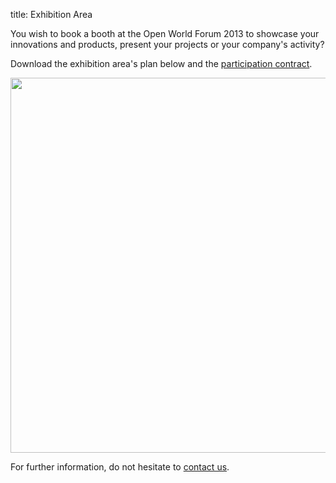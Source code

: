 title: Exhibition Area

You wish to book a booth at the Open World Forum 2013 to showcase your innovations and products, present your projects or your company's activity? 

Download the exhibition area's plan below and the [participation contract](/static/Documents/ParticipationContract_OWF2013.pdf).

<a href="/static/Documents/OWF_PlanExpo.pdf" target="blank"><img src="/static/pictures/plan OWF" width="600"></a>

For further information, do not hesitate to [contact us][2].

[2]: mailto:participation%40openworldforum.org
